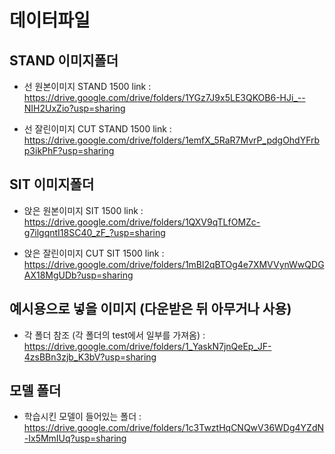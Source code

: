 # 데이터파일

## STAND 이미지폴더

- 선 원본이미지 STAND 1500 link : https://drive.google.com/drive/folders/1YGz7J9x5LE3QKOB6-HJi_--NIH2UxZio?usp=sharing

- 선 잘린이미지 CUT STAND 1500 link : https://drive.google.com/drive/folders/1emfX_5RaR7MvrP_pdgOhdYFrbp3ikPhF?usp=sharing

## SIT 이미지폴더

- 앉은 원본이미지 SIT 1500 link : https://drive.google.com/drive/folders/1QXV9qTLfOMZc-g7ilgqntI18SC40_zF_?usp=sharing

- 앉은 잘린이미지 CUT SIT 1500 link : https://drive.google.com/drive/folders/1mBl2qBTOg4e7XMVVynWwQDGAX18MgUDb?usp=sharing

## 예시용으로 넣을 이미지 (다운받은 뒤 아무거나 사용)
- 각 폴더 참조 (각 폴더의 test에서 일부를 가져옴) : https://drive.google.com/drive/folders/1_YaskN7jnQeEp_JF-4zsBBn3zjb_K3bV?usp=sharing

## 모델 폴더

- 학습시킨 모델이 들어있는 폴더 : https://drive.google.com/drive/folders/1c3TwztHqCNQwV36WDg4YZdN-Ix5MmIUq?usp=sharing
